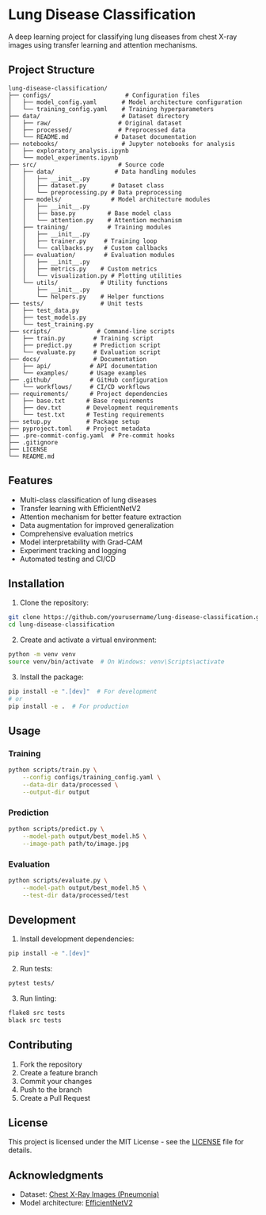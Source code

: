 # Lung Disease Classification

A deep learning project for classifying lung diseases from chest X-ray images using transfer learning and attention mechanisms.

## Project Structure

```
lung-disease-classification/
├── configs/                     # Configuration files
│   ├── model_config.yaml       # Model architecture configuration
│   └── training_config.yaml    # Training hyperparameters
├── data/                       # Dataset directory
│   ├── raw/                   # Original dataset
│   ├── processed/             # Preprocessed data
│   └── README.md             # Dataset documentation
├── notebooks/                  # Jupyter notebooks for analysis
│   ├── exploratory_analysis.ipynb
│   └── model_experiments.ipynb
├── src/                       # Source code
│   ├── data/                 # Data handling modules
│   │   ├── __init__.py
│   │   ├── dataset.py       # Dataset class
│   │   └── preprocessing.py # Data preprocessing
│   ├── models/              # Model architecture modules
│   │   ├── __init__.py
│   │   ├── base.py         # Base model class
│   │   └── attention.py    # Attention mechanism
│   ├── training/           # Training modules
│   │   ├── __init__.py
│   │   ├── trainer.py     # Training loop
│   │   └── callbacks.py   # Custom callbacks
│   ├── evaluation/        # Evaluation modules
│   │   ├── __init__.py
│   │   ├── metrics.py    # Custom metrics
│   │   └── visualization.py # Plotting utilities
│   └── utils/            # Utility functions
│       ├── __init__.py
│       └── helpers.py    # Helper functions
├── tests/                # Unit tests
│   ├── test_data.py
│   ├── test_models.py
│   └── test_training.py
├── scripts/             # Command-line scripts
│   ├── train.py        # Training script
│   ├── predict.py      # Prediction script
│   └── evaluate.py     # Evaluation script
├── docs/               # Documentation
│   ├── api/           # API documentation
│   └── examples/      # Usage examples
├── .github/           # GitHub configuration
│   └── workflows/     # CI/CD workflows
├── requirements/      # Project dependencies
│   ├── base.txt      # Base requirements
│   ├── dev.txt       # Development requirements
│   └── test.txt      # Testing requirements
├── setup.py          # Package setup
├── pyproject.toml    # Project metadata
├── .pre-commit-config.yaml  # Pre-commit hooks
├── .gitignore
├── LICENSE
└── README.md
```

## Features

- Multi-class classification of lung diseases
- Transfer learning with EfficientNetV2
- Attention mechanism for better feature extraction
- Data augmentation for improved generalization
- Comprehensive evaluation metrics
- Model interpretability with Grad-CAM
- Experiment tracking and logging
- Automated testing and CI/CD

## Installation

1. Clone the repository:
```bash
git clone https://github.com/yourusername/lung-disease-classification.git
cd lung-disease-classification
```

2. Create and activate a virtual environment:
```bash
python -m venv venv
source venv/bin/activate  # On Windows: venv\Scripts\activate
```

3. Install the package:
```bash
pip install -e ".[dev]"  # For development
# or
pip install -e .  # For production
```

## Usage

### Training

```bash
python scripts/train.py \
    --config configs/training_config.yaml \
    --data-dir data/processed \
    --output-dir output
```

### Prediction

```bash
python scripts/predict.py \
    --model-path output/best_model.h5 \
    --image-path path/to/image.jpg
```

### Evaluation

```bash
python scripts/evaluate.py \
    --model-path output/best_model.h5 \
    --test-dir data/processed/test
```

## Development

1. Install development dependencies:
```bash
pip install -e ".[dev]"
```

2. Run tests:
```bash
pytest tests/
```

3. Run linting:
```bash
flake8 src tests
black src tests
```

## Contributing

1. Fork the repository
2. Create a feature branch
3. Commit your changes
4. Push to the branch
5. Create a Pull Request

## License

This project is licensed under the MIT License - see the [LICENSE](LICENSE) file for details.

## Acknowledgments

- Dataset: [Chest X-Ray Images (Pneumonia)](https://www.kaggle.com/datasets/paultimothymooney/chest-xray-pneumonia)
- Model architecture: [EfficientNetV2](https://arxiv.org/abs/2104.00298)
